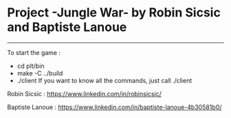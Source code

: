 # Project -Jungle War- by Robin Sicsic and Baptiste Lanoue
****************************

<p>To start the game :

* cd plt/bin
* make -C ../build
* ./client <Insert a command here>
If you want to know all the commands, just call ./client

</p>

Robin Sicsic : https://www.linkedin.com/in/robinsicsic/ 

Baptiste Lanoue : https://www.linkedin.com/in/baptiste-lanoue-4b30581b0/
